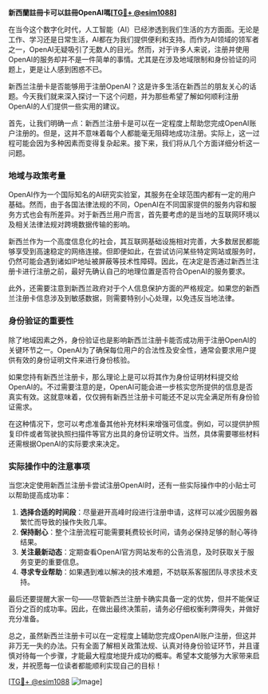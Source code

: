**新西蘭註冊卡可以註冊OpenAI嗎[[TG💪+ @esim1088](https://t.me/s/esim1088)]**

在当今这个数字化时代，人工智能（AI）已经渗透到我们生活的方方面面。无论是工作、学习还是日常生活，AI都在为我们提供便利和支持。而作为AI领域的领军者之一，OpenAI无疑吸引了无数人的目光。然而，对于许多人来说，注册并使用OpenAI的服务却并不是一件简单的事情。尤其是在涉及地域限制和身份验证的问题上，更是让人感到困惑不已。

新西兰注册卡是否能够用于注册OpenAI？这是许多生活在新西兰的朋友关心的话题。今天我们就来深入探讨一下这个问题，并为那些希望了解如何顺利注册OpenAI的人们提供一些实用的建议。

首先，让我们明确一点：新西兰注册卡是可以在一定程度上帮助您完成OpenAI账户注册的。但是，这并不意味着每个人都能毫无阻碍地成功注册。实际上，这一过程可能会因为多种因素而变得复杂起来。接下来，我们将从几个方面详细分析这一问题。

### 地域与政策考量

OpenAI作为一个国际知名的AI研究实验室，其服务在全球范围内都有一定的用户基础。然而，由于各国法律法规的不同，OpenAI在不同国家提供的服务内容和服务方式也会有所差异。对于新西兰用户而言，首先要考虑的是当地的互联网环境以及相关法律法规对跨境数据传输的影响。

新西兰作为一个高度信息化的社会，其互联网基础设施相对完善，大多数居民都能够享受到高速稳定的网络连接。但即便如此，在尝试访问某些特定网站或服务时，仍然可能会遇到诸如IP地址被屏蔽等技术性障碍。因此，在决定是否通过新西兰注册卡进行注册之前，最好先确认自己的地理位置是否符合OpenAI的服务要求。

此外，还需要注意到新西兰政府对于个人信息保护方面的严格规定。如果您的新西兰注册卡信息涉及到敏感数据，则需要特别小心处理，以免违反当地法律。

### 身份验证的重要性

除了地域因素之外，身份验证也是影响新西兰注册卡能否成功用于注册OpenAI的关键环节之一。OpenAI为了确保每位用户的合法性及安全性，通常会要求用户提供有效的身份证明文件来进行身份核验。

如果您持有新西兰注册卡，那么理论上是可以将其作为身份证明材料提交给OpenAI的。不过需要注意的是，OpenAI可能会进一步核实您所提供的信息是否真实有效。这就意味着，仅仅拥有新西兰注册卡可能还不足以完全满足所有身份验证需求。

在这种情况下，您可以考虑准备其他补充材料来增强可信度。例如，可以提供护照复印件或者驾驶执照扫描件等官方出具的身份证明文件。当然，具体需要哪些材料还需根据OpenAI的实际要求来决定。

### 实际操作中的注意事项

当您决定使用新西兰注册卡尝试注册OpenAI时，还有一些实际操作中的小贴士可以帮助提高成功率：

1. **选择合适的时间段**：尽量避开高峰时段进行注册申请，这样可以减少因服务器繁忙而导致的操作失败几率。
2. **保持耐心**：整个注册流程可能需要耗费较长时间，请务必保持足够的耐心等待结果。
3. **关注最新动态**：定期查看OpenAI官方网站发布的公告消息，及时获取关于服务变更的重要信息。
4. **寻求专业帮助**：如果遇到难以解决的技术难题，不妨联系客服团队寻求技术支持。

最后还要提醒大家一句——尽管新西兰注册卡确实具备一定的优势，但并不能保证百分之百的成功率。因此，在做出最终决策前，请务必仔细权衡利弊得失，并做好充分准备。

总之，虽然新西兰注册卡可以在一定程度上辅助您完成OpenAI账户注册，但这并非万无一失的办法。只有全面了解相关政策法规、认真对待身份验证环节，并且谨慎对待每一个步骤，才能最大程度地提升成功的概率。希望本文能够为大家带来启发，并祝愿每一位读者都能顺利实现自己的目标！

[[TG💪+ @esim1088](https://t.me/s/esim1088) ![Image](https://i.postimg.cc/4NQfJmqS/Snipaste-2025-05-13-00-14-12.png)]